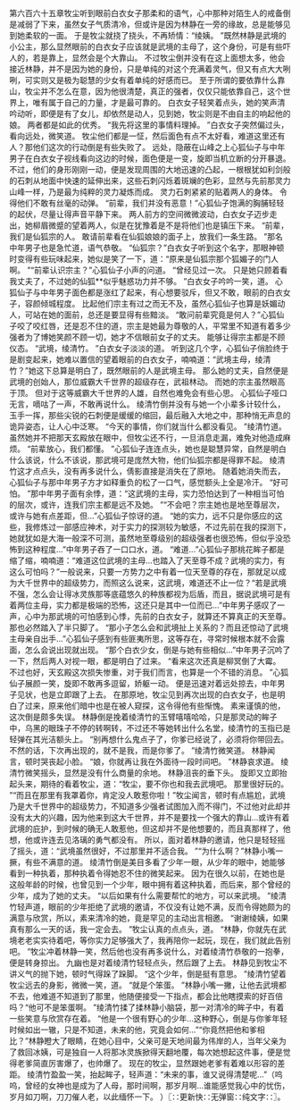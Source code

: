 第六百六十五章牧尘听到眼前白衣女子那柔和的语气，心中那种对陌生人的戒备倒是减弱了下来，虽然女子气质清冷，但或许是因为林静在一旁的缘故，总是能够见到她柔软的一面。
于是牧尘就挠了挠头，不再矫情：“绫姨。
”既然林静是武境的小公主，那么显然眼前的白衣女子应该就是武境的主母了，这个身份，可是有些吓人的，若是靠上，显然会是个大靠山。
不过牧尘倒并没有在这上面想太多，他会接近林静，并不是因为她的身份，只是单纯的对这个充满着灵气，但又有点大大咧咧，可实则又是极为聪慧的少女有着单纯的好感而已。
至于所谓的要依靠什么靠山，牧尘并不怎么在意，因为他很清楚，真正的强者，仅仅只能依靠自己，这个世界上，唯有属于自己的力量，才是最可靠的。
白衣女子轻笑着点头，她的笑声清吟动听，即便是有了女儿，却依然是动人，见到她，牧尘则是不由自主的响起他的娘。
两者都是如此的优秀。
“我先将这里的事情料理掉。
”白衣女子突然偏过头，看向远处，微笑道。
牧尘他们都是一怔，然后面色有点不太好看，难道这里还有人？那他们这次的行动倒是有些失败了。
远处，隐蔽在山峰之上心狐仙子与中年男子在白衣女子视线看向这边的时候，面色便是一变，旋即当机立断的分开暴退。
不过，他们的身形刚刚一动，便是发现周围的大地迅速的凸起，一根根犹如利剑般的石刺从地面中快速的延伸出来，这些石刺闪烁着斑斓的色彩，显然与先前那灵力山峰一样，乃是最为纯粹的灵力凝炼而成。
灵力石刺紧紧的贴着两人的身体。
令得他们不敢有丝毫的动弹。
“前辈，我们并没有恶意！”心狐仙子饱满的胸脯轻轻的起伏，尽量让得声音平静下来。
两人前方的空间微微波动，白衣女子迈步走出，她柳眉微蹙的望着两人，似是在犹豫着是不是将他们也是镇压下来。
“前辈，我们是仙狐宗的人。
敢请前辈看在仙狐娘娘的面子上，放我们一条生路。
”那名中年男子也是急忙道，语气恭敬。
“仙狐宗？”白衣女子听到这个名字，那眼神顿时变得有些玩味起来，她似是笑了一下，道：“原来是仙狐宗那个狐媚子的门人啊。
”“前辈认识宗主？”心狐仙子小声的问道。
“曾经见过一次。
只是她只顾着看我丈夫了，不过她的仙狐**似乎魅惑功力并不够。
”白衣女子吟吟一笑，道。
心狐仙子与中年男子面色都是涨红了起来，有心想要驳斥，但又不敢，眼前的白衣女子，容颜倾城程度。
比起他们宗主有过之而无不及，虽然心狐仙子也算是妖媚动人，可站在她的面前，总还是要显得有些黯淡。
“敢问前辈究竟是何人？”心狐仙子咬了咬红唇，还是忍不住的道，宗主是她最为尊敬的人，平常里不知道有着多少强者为了博她笑颜不顾一切，她才不信眼前女子的丈夫。
能够让得宗主都是不顾仪态。
“武境，绫清竹。
”白衣女子淡淡的道。
听到这几个字，心狐仙子俏脸终于是剧变起来，她难以置信的望着眼前的白衣女子，喃喃道：“武境主母，绫清竹？”她这下总算是明白了，既然眼前的人是武境主母。
那么她的丈夫，自然便是武境的创始人，那位威霸大千世界的超级存在，武祖林动。
而她的宗主虽然眼高于顶。
但对于这等威霸大千世界的人雄，自然也难免会有些心思。
心狐仙子哑口无言，嘀咕了一声，不敢再说什么。
绫清竹倒并没有与她一个小辈多计较什么，玉手一挥，那些尖锐的石刺便是缓缓的缩回，最后融入大地之中，那种悄无声息的诡异姿态，让人心中泛寒。
“今天的事情，你们就当什么都没看见。
”绫清竹道。
虽然她并不把那天玄殿放在眼中，但牧尘还不行，一旦消息走漏，难免对他造成麻烦。
“前辈放心，我们都懂。
”心狐仙子连连点头，她也是聪慧异常，自然是明白什么该说，什么不该说，那武境可是庞然大物，他们仙狐宗都是得罪不起。
绫清竹这才点点头，没有再多说什么，倩影直接是消失在了原地。
随着她消失而去，心狐仙子与那中年男子方才如释重负的松了一口气，感觉额头上全是冷汗。
“好可怕。
”那中年男子面有余悸，道：“这武境的主母，实力恐怕达到了一种相当可怕的层次，或许，连我们宗主都是远不及她。
”“不会吧？宗主她也是地至尊层次，或许与她有点差距，但...”心狐仙子惊讶的道。
“她的实力，远不只是你感应的这些，我修炼过一部感应神术，对于实力的探测较为敏感，不过先前在我的探测下，她就犹如是大海一般深不可测，虽然地至尊级别的超级强者也很恐怖，但似乎没恐怖到这种程度...”中年男子吞了一口口水，道。
“难道...”心狐仙子那桃花眸子都是缩了缩，喃喃道：“难道这位武境的主母...也踏入了天至尊不成？武境的实力，有这么可怕吗？”一般说来，只要一方势力之中有着一位天至尊的存在，那就足以成为大千世界中的超级势力，而照这么说来，这武境，难道还不止一位？“若是武境不强，怎么会让得冰灵族那等底蕴悠久的种族都视为后盾，而且，据说武境可是有着两位主母，实力都是极端的恐怖，这还只是其中一位而已...”中年男子感叹了一声，心中为那武境的可怕感到心悸，先前的白衣女子，就算还不算真正的天至尊。
那也必然踏入了半只脚了。
“那小子怎么会和武境扯上关系的？而且还惊动了武境主母亲自出手...”心狐仙子感到有些匪夷所思，这等存在，寻常时候根本就不会露面，怎么会说出现就出现。
“那个白衣少女，倒是与她有些相似...”中年男子沉吟了一下，然后两人对视一眼，都是明白了过来。
“看来这次还真是柳冥倒了大霉。
不过也好，天玄殿这次损失惨重，对于我们而言，也算是一个不错的消息。
”心狐仙子展颜一笑，旋即不敢再多逗留，娇躯一动。
便是迅速对着远处掠去，中年男子见状，也是立即跟了上去。
在那原地，牧尘见到再次出现的白衣女子，也是明白了过来，原来他们暗中也是在被人窥探，这令得他有些惭愧。
素来谨慎的他，这次倒是颇多失误。
林静倒是挽着绫清竹的玉臂嘻嘻哈哈，只是那灵动的眸子中，乌黑的眼珠子不停的转啊转，不过还不等她转出什么名堂，绫清竹的玉指已是轻弹在其光洁额头上。
“别再想什么鬼点子了，你爹已经说了，必须将你带回去。
不然的话，下次再出现的，就不是我，而是你爹了。
”绫清竹微笑道。
林静闻言，顿时哭丧起小脸。
“娘，你就再让我在外面待一段时间吧。
”林静哀求道。
绫清竹微笑摇头，显然是没有什么商量的余地。
林静沮丧的垂下头。
旋即又立即抬起头来，期待的看着牧尘，道：“牧尘，要不你也和我去武境吧。
那里很好玩的。
”“而且在那里有我罩着你，肯定没人敢惹你啦！”牧尘闻言，顿时有点尴尬，武境乃是大千世界中的超级势力，不知道多少强者试图加入而不得门，不过他对此却并没有太大的兴趣，因为他来到这大千世界，并不是要找一个强大的靠山...或许有着武境的庇护，到时候的确无人敢惹他，但这却并不是他想要的，而且真那样了，他想，他或许连去见洛璃的勇气都没有。
所以，面对着林静的邀请，他只是轻轻摇了摇头，道：“武境虽然很好，不过那里并不适合我。
”“为什么啊？”林静小嘴一撅，有些不满意的道。
绫清竹倒是美目多看了少年一眼，从少年的眼中，她能够看到一种执着，那种执着令得她忍不住的微笑起来。
因为在很久以前，在她也是这般年龄的时候，也曾见到一个少年，眼中拥有着这种执着，而后来，那个曾经的少年，成为了她的丈夫。
“以后如果有什么需要帮忙的地方，可以来武境。
”绫清竹轻声道，眼前的少年拒绝了武境的邀请，不仅没有让她不满，反而令得她颇为的满意与欣赏，所以，素来清冷的她，竟是罕见的主动出言相邀。
“谢谢绫姨，如果真有那么一天的话，我一定会去。
”牧尘认真的点点头，道。
“林静，你就先在武境老老实实待着吧，等你实力足够强大了，我再陪你一起玩，现在，我们就此告别吧。
”牧尘冲着林静一笑，然后他也没有再多说什么，对着绫清竹恭敬的一抱拳，便是转身掠出。
九幽也是对着绫清竹轻轻点头，然后跟了上去。
林静见到牧尘不讲义气的抛下她，顿时气得跺了跺脚。
“这个少年，倒是挺有意思。
”绫清竹望着牧尘远去的身影，微微一笑，道。
“就是个笨蛋。
”林静小嘴一撇，让他去武境都不去，他难道不知道到了那里，他随便接受一下指点，都会比他瞎摸索的好百倍吗？“他可不是笨蛋啊。
”绫清竹揉了揉林静小脑袋，那一对清冷的眸子中，有着一些笑意与欣赏存在着。
“他是一个很有野心的少年...这种野心，倒是与你爹年轻时候如出一辙，只是不知道，未来的他，究竟会如何...”“你竟然把他和爹相比？”林静瞪大了眼睛，在她心目中，父亲可是天地间最为伟岸的人，当年父亲为了救回冰姨，可是独自一人将那冰灵族掀得天翻地覆，每次她想起这件事，便是觉得老爹简直厉害爆了，也帅爆了。
现在的牧尘，显然跟她老爹有着难以形容的差距。
绫清竹盈盈一笑，抬起眸子，轻声道：“未来的事，谁又说得清楚呢...”（呜呜，曾经的女神也是成为了人母，那时间啊，那岁月啊...谁能感觉我心中的忧伤，岁月如刀啊，刀刀催人老，以此缅怀一下。
）〖∷更新快∷无弹窗∷纯文字∷〗。
